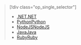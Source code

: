 > [!div class="op_single_selector"]
> * [<span data-ttu-id="402b1-101">.NET</span><span class="sxs-lookup"><span data-stu-id="402b1-101">.NET</span></span>](../articles/active-directory-b2c/active-directory-b2c-devquickstarts-graph-dotnet.md)
> * [<span data-ttu-id="402b1-102">Python</span><span class="sxs-lookup"><span data-stu-id="402b1-102">Python</span></span>](active-directory-b2c-devquickstarts-graph-python.md)
> * [<span data-ttu-id="402b1-103">NodeJS</span><span class="sxs-lookup"><span data-stu-id="402b1-103">NodeJS</span></span>](active-directory-b2c-devquickstarts-graph-nodeJS.md)
> * [<span data-ttu-id="402b1-104">Java</span><span class="sxs-lookup"><span data-stu-id="402b1-104">Java</span></span>](active-directory-b2c-devquickstarts-graph-java.md)
> * [<span data-ttu-id="402b1-105">Ruby</span><span class="sxs-lookup"><span data-stu-id="402b1-105">Ruby</span></span>](active-directory-b2c-devquickstarts-graph-ruby.md)
> 
> 
